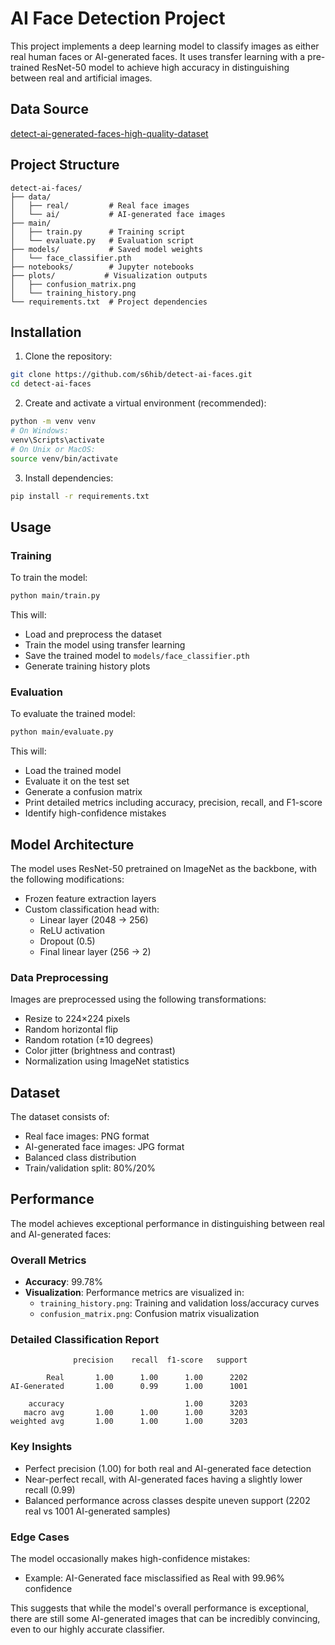 # AI Face Detection Project

This project implements a deep learning model to classify images as either real human faces or AI-generated faces. It uses transfer learning with a pre-trained ResNet-50 model to achieve high accuracy in distinguishing between real and artificial images.

## Data Source

[detect-ai-generated-faces-high-quality-dataset](https://www.kaggle.com/datasets/shahzaibshazoo/detect-ai-generated-faces-high-quality-dataset)

## Project Structure

```
detect-ai-faces/
├── data/
│   ├── real/         # Real face images
│   └── ai/           # AI-generated face images
├── main/
│   ├── train.py      # Training script
│   └── evaluate.py   # Evaluation script
├── models/           # Saved model weights
│   └── face_classifier.pth
├── notebooks/        # Jupyter notebooks
├── plots/           # Visualization outputs
│   ├── confusion_matrix.png
│   └── training_history.png
└── requirements.txt  # Project dependencies
```

## Installation

1. Clone the repository:
```bash
git clone https://github.com/s6hib/detect-ai-faces.git
cd detect-ai-faces
```

2. Create and activate a virtual environment (recommended):
```bash
python -m venv venv
# On Windows:
venv\Scripts\activate
# On Unix or MacOS:
source venv/bin/activate
```

3. Install dependencies:
```bash
pip install -r requirements.txt
```

## Usage

### Training

To train the model:

```bash
python main/train.py
```

This will:
- Load and preprocess the dataset
- Train the model using transfer learning
- Save the trained model to `models/face_classifier.pth`
- Generate training history plots

### Evaluation

To evaluate the trained model:

```bash
python main/evaluate.py
```

This will:
- Load the trained model
- Evaluate it on the test set
- Generate a confusion matrix
- Print detailed metrics including accuracy, precision, recall, and F1-score
- Identify high-confidence mistakes

## Model Architecture

The model uses ResNet-50 pretrained on ImageNet as the backbone, with the following modifications:
- Frozen feature extraction layers
- Custom classification head with:
  - Linear layer (2048 → 256)
  - ReLU activation
  - Dropout (0.5)
  - Final linear layer (256 → 2)

### Data Preprocessing

Images are preprocessed using the following transformations:
- Resize to 224×224 pixels
- Random horizontal flip
- Random rotation (±10 degrees)
- Color jitter (brightness and contrast)
- Normalization using ImageNet statistics

## Dataset

The dataset consists of:
- Real face images: PNG format
- AI-generated face images: JPG format
- Balanced class distribution
- Train/validation split: 80%/20%

## Performance

The model achieves exceptional performance in distinguishing between real and AI-generated faces:

### Overall Metrics
- **Accuracy**: 99.78%
- **Visualization**: Performance metrics are visualized in:
  - `training_history.png`: Training and validation loss/accuracy curves
  - `confusion_matrix.png`: Confusion matrix visualization

### Detailed Classification Report
```
              precision    recall  f1-score   support

        Real       1.00      1.00      1.00      2202
AI-Generated       1.00      0.99      1.00      1001

    accuracy                           1.00      3203
   macro avg       1.00      1.00      1.00      3203
weighted avg       1.00      1.00      1.00      3203
```

### Key Insights
- Perfect precision (1.00) for both real and AI-generated face detection
- Near-perfect recall, with AI-generated faces having a slightly lower recall (0.99)
- Balanced performance across classes despite uneven support (2202 real vs 1001 AI-generated samples)

### Edge Cases
The model occasionally makes high-confidence mistakes:
- Example: AI-Generated face misclassified as Real with 99.96% confidence

This suggests that while the model's overall performance is exceptional, there are still some AI-generated images that can be incredibly convincing, even to our highly accurate classifier.
